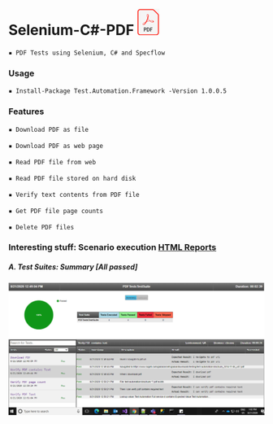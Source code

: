 # Selenium-C#-PDF <img src="https://github.com/SandeepDhamale1905/SandeepDhamaleProfile/blob/master/Logos/pdf_small.png" alt="Selenium C# PDF">
    ▪ PDF Tests using Selenium, C# and Specflow

### Usage
    ▪ Install-Package Test.Automation.Framework -Version 1.0.0.5

### Features
    ▪ Download PDF as file
 
    ▪ Download PDF as web page
 
    ▪ Read PDF file from web
 
    ▪ Read PDF file stored on hard disk
 
    ▪ Verify text contents from PDF file
 
    ▪ Get PDF file page counts
 
    ▪ Delete PDF files


### Interesting stuff: Scenario execution [HTML Reports](https://github.com/SandeepDhamale19/Selenium-PDF-Tests/tree/master/TestAutomation.PDFTests/Results)
   ##### A. Test Suites: Summary [All passed]
   <kbd>![](TestAutomation.PDFTests/Results/ExecutionReport_PDF_Pass_Summary.PNG)</kbd>
 <!--<img src="TestAutomation.UITests/Results/ExecutionReport_Pass_Summary.PNG"  width="1000" height="600">-->

 
